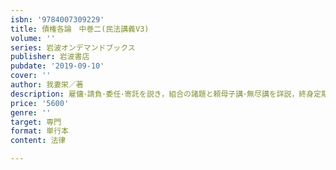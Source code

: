 ```yaml
---
isbn: '9784007309229'
title: 債権各論　中巻二(民法講義V3)
volume: ''
series: 岩波オンデマンドブックス
publisher: 岩波書店
pubdate: '2019-09-10'
cover: ''
author: 我妻栄／著
description: 雇傭･請負･委任･寄託を説き，組合の諸題と頼母子講･無尽講を詳説，終身定期金，和解，混合契約に及ぶ．
price: '5600'
genre: ''
target: 専門
format: 単行本
content: 法律

---
```

